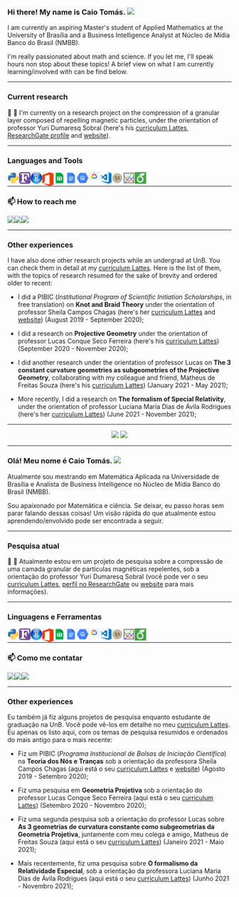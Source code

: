 ### Hi there! My name is Caio Tomás. <img src="https://raw.githubusercontent.com/MartinHeinz/MartinHeinz/master/wave.gif" width="30px">

I am currently an aspiring Master's student of Applied Mathematics at the University of Brasília and a Business Intelligence Analyst at Núcleo de Mídia Banco do Brasil (NMBB). 

I'm really passionated about math and science. If you let me, I'll speak hours non stop about these topics! A brief view on what I am currently learning/involved with can be find below.

---

### Current research

🔭 :magnet: I'm currently on a research project on the compression of a granular layer composed of repelling magnetic particles, under the orientation of professor Yuri Dumaresq Sobral (here's his [curriculum Lattes](http://lattes.cnpq.br/2148849606092346), [ResearchGate profile](https://www.researchgate.net/profile/Yuri-Sobral) and [website](http://yuri.mat.unb.br/)).

<!-- - :computer: I’m currently working on <img align="center" src="https://img.shields.io/badge/Python-239120?style=for-the-badge&logo=Python&logoColor=white"> <img align="center" src="https://img.shields.io/badge/R-02569B?style=for-the-badge&logo=R&logoColor=white"> <img align="center" src="https://img.shields.io/badge/TeX-02569B?style=for-the-badge&logo=LaTeX&logoColor=yellow"> <img align="center" src="https://img.shields.io/badge/Fortran-F7DF1E?style=for-the-badge&logo=fortran90&logoColor=black"> -->

<!-- - 🌱 I’m currently learning <img align="center" src="https://img.shields.io/badge/Python-239120?style=for-the-badge&logo=Python&logoColor=white"> <img align="center" src="https://img.shields.io/badge/R-02569B?style=for-the-badge&logo=R&logoColor=white"> <img align="center" src="https://img.shields.io/badge/TeX-02569B?style=for-the-badge&logo=LaTeX&logoColor=yellow"> <img align="center" src="https://img.shields.io/badge/Fortran-F7DF1E?style=for-the-badge&logo=fortran90&logoColor=black">  -->
<!-- <img align="center" src="https://img.shields.io/badge/Julia-238020?style=for-the-badge&logo=julia&logoColor=red"> -->

<!-- - 🤝🏼  I’m looking to collaborate on anything that involves at least a little bit of math -->

<!-- - 💬 Ask me about anything! -->

----

### Languages and Tools

<img align="left" alt="Python" width="26px" src="python.png" />
<img align="left" alt="Fortran" width="26px" src="fortran.png" />
<img align="left" alt="R | RStudio" width="26px" src="rstudio.png" />
<!-- <img align="left" alt="Excel" width="26px" src="excel.png" /> -->
<img align="left" alt="Microsoft Office" width="26px" src="moffice.png" />
<img align="left" alt="Google Sheets" width="26px" src="sheets.png" />
<img align="left" alt="Google Docs" width="26px" src="docs.png" />
<img align="left" alt="Google BigQuery" width="26px" src="gbq.png" />
<img align="left" alt="Google Cloud Platform" width="26px" src="gcp.png" />
<img align="left" alt="Visual Studio Code" width="26px" src="visual-studio-code.png" />
<img align="left" alt="LaTeX" width="26px" src="latex.png" />
<img align="left" alt="Gnuplot" width="26px" src="gnuplot.png" />
<img align="left" alt="Overleaf" width="26px" src="overleaf.png" />

</br>

----

### 📫 How to reach me 

<a href="https://www.linkedin.com/in/caiotomas/?locale=en_US" target="_blank"><img align="left" src="https://img.shields.io/badge/-LinkedIn-%230077B5?style=for-the-badge&logo=linkedin&logoColor=white" target="_blank"></a> 
<a href = "mailto:caotomas6@gmail.com"><img align="left" src="https://img.shields.io/badge/Gmail-D14836?style=for-the-badge&logo=gmail&logoColor=white" target="_blank"></a> <a href = "https://t.me/caiotp"><img align="left" src="https://img.shields.io/badge/Telegram-2CA5E0?style=for-the-badge&logo=telegram&logoColor=white" target="_blank"></a>

</br>

----

### Other experiences

I have also done other research projects while an undergrad at UnB. You can check them in detail at my [curriculum Lattes](http://lattes.cnpq.br/3803046005556999). Here is the list of them, with the topics of research resumed for the sake of brevity and ordered older to recent:

  - I did a PIBIC (*Institutional Program of Scientific Initiation Scholarships*, in free translation) on **Knot and Braid Theory** under the orientation of professor Sheila Campos Chagas (here's her [curriculum Lattes](http://lattes.cnpq.br/3851790594023130) and [website](https://www.mat.unb.br/~sheila/)) (August 2019 - September 2020);
  
  - I did a research on **Projective Geometry** under the orientation of professor Lucas Conque Seco Ferreira (here's his [curriculum Lattes](http://lattes.cnpq.br/9312332483222873)) (September 2020 - November 2020);
  
  - I did another research under the orientation of professor Lucas on **The 3 constant curvature geometries as subgeometries of the Projective Geometry**, collaborating with my colleague and friend, Matheus de Freitas Souza (here's his [curriculum Lattes](http://lattes.cnpq.br/1097350416973041)) (January 2021 - May 2021);
  
  - More recently, I did a research on **The formalism of Special Relativity**, under the orientation of professor Luciana Maria Dias de Ávila Rodrigues (here's her [curriculum Lattes](http://lattes.cnpq.br/6564647402919278)) (June 2021 - November 2021);

------------------------------------------------------

<div align="center">
  <img height="180em" src="https://github-readme-stats.vercel.app/api?username=Caiotomas&show_icons=true&theme=highcontrast&include_all_commits=true"/>
  <img height="180em" src="https://github-readme-stats.vercel.app/api/top-langs/?username=CaioTomas&layout=compact&langs_count7&theme=highcontrast"/>
</div>

------------------------------------------------------

### Olá! Meu nome é Caio Tomás. <img src="https://raw.githubusercontent.com/MartinHeinz/MartinHeinz/master/wave.gif" width="30px">

Atualmente sou mestrando em Matemática Aplicada na Universidade de Brasília e Analista de Business Intelligence no Núcleo de Mídia Banco do Brasil (NMBB).

Sou apaixonado por Matemática e ciência. Se deixar, eu passo horas sem parar falando dessas coisas! Um visão rápida do que atualmente estou aprendendo/envolvido pode ser encontrada a seguir.

---

### Pesquisa atual

🔭 :magnet: Atualmente estou em um projeto de pesquisa sobre a compressão de uma camada granular de partículas magnéticas repelentes, sob a orientação do professor Yuri Dumaresq Sobral (você pode ver o seu [curriculum Lattes](http://lattes.cnpq.br/2148849606092346), [perfil no ResearchGate](https://www.researchgate.net/profile/Yuri-Sobral) ou [website](http://yuri.mat.unb.br/) para mais informações).

---

### Linguagens e Ferramentas

<img align="left" alt="Python" width="26px" src="python.png" />
<img align="left" alt="Fortran" width="26px" src="fortran.png" />
<img align="left" alt="R | RStudio" width="26px" src="rstudio.png" />
<!-- <img align="left" alt="Excel" width="26px" src="excel.png" /> -->
<img align="left" alt="Microsoft Office" width="26px" src="moffice.png" />
<img align="left" alt="Google Sheets" width="26px" src="sheets.png" />
<img align="left" alt="Google Docs" width="26px" src="docs.png" />
<img align="left" alt="Google BigQuery" width="26px" src="gbq.png" />
<img align="left" alt="Google Cloud Platform" width="26px" src="gcp.png" />
<img align="left" alt="Visual Studio Code" width="26px" src="visual-studio-code.png" />
<img align="left" alt="LaTeX" width="26px" src="latex.png" />
<img align="left" alt="Gnuplot" width="26px" src="gnuplot.png" />
<img align="left" alt="Overleaf" width="26px" src="overleaf.png" />

</br>

----
<!-- 
:computer: Trabalho com <img align="center" src="https://img.shields.io/badge/Python-239120?style=for-the-badge&logo=Python&logoColor=white"> <img align="center" src="https://img.shields.io/badge/R-02569B?style=for-the-badge&logo=R&logoColor=white"> <img align="center" src="https://img.shields.io/badge/TeX-02569B?style=for-the-badge&logo=LaTeX&logoColor=yellow"> <img align="center" src="https://img.shields.io/badge/Fortran-F7DF1E?style=for-the-badge&logo=fortran90&logoColor=black"> -->

<!-- - 🌱 Estou aprendendo <img align="center" src="https://img.shields.io/badge/Python-239120?style=for-the-badge&logo=Python&logoColor=white"> <img align="center" src="https://img.shields.io/badge/R-02569B?style=for-the-badge&logo=R&logoColor=white"> <img align="center" src="https://img.shields.io/badge/TeX-02569B?style=for-the-badge&logo=LaTeX&logoColor=yellow"> <img align="center" src="https://img.shields.io/badge/Fortran-F7DF1E?style=for-the-badge&logo=fortran90&logoColor=black">  -->

<!-- <img align="center" src="https://img.shields.io/badge/Julia-238020?style=for-the-badge&logo=julia&logoColor=red"> -->

<!-- - 🤝🏼 Busco colaborar em tudo que envolva Matemática -->

<!-- - 💬 Me pergunte qualquer coisa! -->

### 📫 Como me contatar 

<a href="https://www.linkedin.com/in/caiotomas/?locale=en_US" target="_blank"><img align="left" src="https://img.shields.io/badge/-LinkedIn-%230077B5?style=for-the-badge&logo=linkedin&logoColor=white" target="_blank"></a> 
<a href = "mailto:caotomas6@gmail.com"><img align="left" src="https://img.shields.io/badge/Gmail-D14836?style=for-the-badge&logo=gmail&logoColor=white" target="_blank"></a> <a href = "https://t.me/caiotp"><img align="left" src="https://img.shields.io/badge/Telegram-2CA5E0?style=for-the-badge&logo=telegram&logoColor=white" target="_blank"></a>

</br>

----

### Other experiences

Eu também já fiz alguns projetos de pesquisa enquanto estudante de graduação na UnB. Você pode vê-los em detalhe no meu [curriculum Lattes](http://lattes.cnpq.br/3803046005556999). Eu apenas os listo aqui, com os temas de pesquisa resumidos e ordenados do mais antigo para o mais recente:

  - Fiz um PIBIC (*Programa Institucional de Bolsas de Iniciação Científica*) na **Teoria dos Nós e Tranças** sob a orientação da professora Sheila Campos Chagas (aqui está o seu [curriculum Lattes](http://lattes.cnpq.br/3851790594023130) e [website](https://www.mat.unb.br/~sheila/)) (Agosto 2019 - Setembro 2020);
  
  - Fiz uma pesquisa em **Geometria Projetiva** sob a orientação do professor Lucas Conque Seco Ferreira (aqui está o seu [curriculum Lattes](http://lattes.cnpq.br/9312332483222873)) (Setembro 2020 - Novembro 2020);
  
  - Fiz uma segunda pesquisa sob a orientação do professor Lucas sobre **As 3 geometrias de curvatura constante como subgeometrias da Geometria Projetiva**, juntamente com meu colega e amigo, Matheus de Freitas Souza (aqui está o seu [curriculum Lattes](http://lattes.cnpq.br/1097350416973041)) (Janeiro 2021 - Maio 2021);
  
  - Mais recentemente, fiz uma pesquisa sobre **O formalismo da Relatividade Especial**, sob a orientação da professora Luciana Maria Dias de Ávila Rodrigues (aqui está o seu [curriculum Lattes](http://lattes.cnpq.br/6564647402919278)) (Junho 2021 - Novembro 2021);

